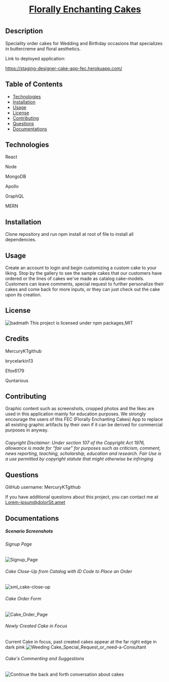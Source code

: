 
       
  <h1 align="center"><a  href="https://staging-designer-cake-app-fec.herokuapp.com" > Florally Enchanting Cakes </a> <h1/>

  ## Description
  Speciality order cakes for Wedding and Birthday occasions that specializes in buttercreme and floral aesthetics.
  
  Link to deployed application:

  https://staging-designer-cake-app-fec.herokuapp.com/

  ## Table of Contents
  * [Technologies](#technologies)
  * [Installation](#installation)
  * [Usage](#usage)
  * [License](#license)
  * [Contributing](#contributing)
  * [Questions](#questions)
  * [Documentations](#documentations)

  ## Technologies
  React

  Node

  MongoDB

  Apollo

  GraphQL

  MERN
  
  ## Installation
  Clone repository and run npm install at root of file to install all dependencies.

  ## Usage
  Create an account to login and begin customizing a custom cake to your liking. Stop by the gallery to see the sample cakes that our customers have ordered or the lines of cakes we've made as catalog cake-models. Customers can leave comments, special request to further personalize their cakes and come back for more inputs, or they can just check out the cake upon its creation.

  ## License
  ![badmath](https://img.shields.io/npm/l/open)
  This project is licensed under npm packages,MIT
  
  ## Credits
  MercuryKTgithub

  brycelarkin13 

  Efox6179

  Quntarious

  ## Contributing
  Graphic content such as screenshots, cropped photos and the likes are used in this application mainly for education purposes. We strongly encourage the users of this FEC (Florally Enchanting Cakes) App to replace all existing graphic artifacts by their own if it can be derived for commercial purposes in anyway.

  ### 
  _Copyright Disclaimer: Under section 107 of the Copyright Act 1976, allowance is made for “fair use” for purposes such as criticism, comment, news reporting, teaching, scholarship, education and research. Fair Use is a use permitted by copyright statute that might otherwise be infringing_

  ## Questions
  GitHub username: MercuryKTgithub
  
  If you have additional questions about this project, you can contact me at Lorem-ipsum@dolorSit.amet

  ## Documentations 
  ##### Scenario Screenshots
  ###### Signup Page
  ![Signup_Page](https://user-images.githubusercontent.com/95730728/171548656-671ce05c-f45f-4c75-ba2b-7767edf52def.png)  
   ###### Cake Close-Up from Catalog with ID Code to Place an Order
  ![sml_cake-close-up](https://user-images.githubusercontent.com/95730728/174086472-24c86da1-d9f4-4e67-ab87-6e66dcd4cad0.png)       
   ###### Cake Order Form
  ![Cake_Order_Page](https://user-images.githubusercontent.com/95730728/171548709-9ad318cb-d176-4b2b-b2ce-d6a0738942cf.png)
  ###### Newly Created Cake in Focus
  Current Cake in focus, past created cakes appear at the far right edge in dark pink
  ![Weeding Cake_Special_Request_or_need-a-Consultant](https://user-images.githubusercontent.com/95730728/171548844-4ecf6d1d-e801-4976-a3ce-a33f90cf0fe5.png)
  ###### Cake's Commenting and Suggestions
  ![Continue the back and forth conversation about cakes](https://user-images.githubusercontent.com/95730728/171548874-265e7a20-5204-4441-b7ce-e1f2182bd17a.png)
       
       

 







